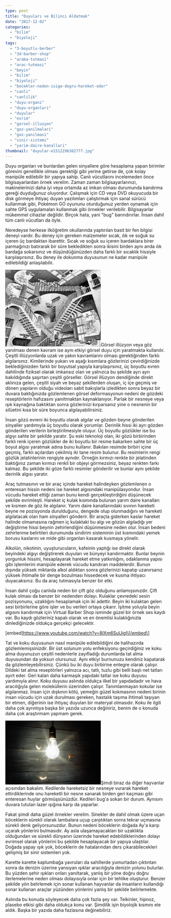 ```yaml
---
type: post
title: "Duyuları ve Bilinci Aldatmak"
date: "2017-12-02"
categories: 
  - "bilim"
  - "biyoloji"
tags: 
  - "3-boyutlu-berber"
  - "3d-barber-shop"
  - "araba-tutmasi"
  - "arac-tutmasi"
  - "beyin"
  - "bilim"
  - "biyoloji"
  - "bocekler-neden-isiga-dogru-hareket-eder"
  - "canli"
  - "canlilik"
  - "duyu-organi"
  - "duyu-organlari"
  - "duyular"
  - "evrim"
  - "gorsel-illuzyon"
  - "goz-yanilmalari"
  - "goz-yanilmasi"
  - "sinir-sistemi"
  - "yarim-daire-kanallari"
thumbnail: "duyular-e1512296362777.jpg"
---
```


Duyu organları ve bunlardan gelen sinyallere göre hesaplama yapan birimler görevini genellikle olması gerektiği gibi yerine getirse de, çok kolay manipüle edilebilir bir yapıya sahip. Canlı vücutlarını incelemeden önce bilgisayarlardan örnek verelim. Zaman zaman bilgisayarlarınızı, makinelerinizi daha iyi veya ortamda az imkan olması durumunda kandırma gereği duyduğunuz oluyordur. Çalışmak için CD veya DVD okuyucuda bir disk görmeye ihtiyaç duyan yazılımları çalıştırmak için sanal sürücü kullanmak gibi, Pokémon GO oyununu oturduğunuz yerden oynamak için sahte GPS uygulamaları kullanmak gibi örnekler verilebilir. Bilgisayarlar mükemmel cihazlar değildir. Birçok hata, yani "bug" barındırırlar. İnsan dahil tüm canlı vücutları da öyle.

Neredeyse herkese ilköğretim okullarında yaptırılan basit bir fen bilgisi deneyi vardır. Bu deney için gereken malzemeler sıcak, ılık ve soğuk su içeren üç bardaktan ibarettir. Sıcak ve soğuk su içeren bardaklara birer parmağınızı batırarak bir süre bekledikten sonra ikisini birden aynı anda ılık bardağa sokarsınız ve düşündüğünüzden daha farklı bir sıcaklık hissiyle karşılaşırsınız. Bu deney ile dokunma duyusunun ne kadar manipüle edilebildiği anlaşılabilir.

![Göz yanılması](images/M-C-Escher-Lattice-Artwork-1024x819-300x240.jpg)Görsel illüzyon veya göz yanılması denen kavram ise aynı etkiyi görsel duyu için yaratmakta kullanılır. Çeşitli illüzyonlarda uzak ve yakın kavramlarını olması gerektiğinden farklı algılarsınız. Kimilerinde yukarı ve aşağı kısımlara gözlerinizi çevirdiğinizde beklediğinizden farklı bir boyutsal yapıyla karşılaşırsınız, üç boyutlu evren dahilinde fiziksel olarak imkansız olan ve yalnızca bu şekilde ayrı ayrı bakıldığında şaşırtan çeşitli görseller. Görsel illüzyon dendiğinde direkt aklınıza gelen, çeşitli siyah ve beyaz şekillerden oluşan, iç içe geçmiş ve dönen yapıların olduğu videoları sabit bakışlarla izledikten sonra beyaz bir duvara baktığınızda gözlemlenen görsel deformasyonun nedeni de gözdeki reseptörlerin hafızasını yanıltmaktan kaynaklanıyor. Parlak bir nesneye veya ışık kaynağına baktıktan sonra gözlerinizi kırparsanız yine o nesnenin bir silüetini kısa bir süre boyunca algılayabilirsiniz.

İnsan gözü evreni iki boyutlu olarak algılar ve gözden beyne gönderilen sinyaller yardımıyla üç boyutlu olarak yorumlar. Derinlik hissi iki ayrı gözden gönderilen verilerin birleştirilmesiyle oluşur. Üç boyutlu gözlükler ise bu algıyı sahte bir şekilde yaratır. Şu eski teknoloji olan, iki gözü birbirinden farklı renk içeren gözlükler de iki boyutlu bir resme bakarken sahte bir üç boyut algısı yaratmak adına bunu kullanır. Bakılan resimde birbiri içine geçmiş, farklı açılardan çekilmiş iki tane resim bulunur. Bu resimlerin rengi gözlük jelatinlerinin rengiyle aynıdır. Örneğin kırmızı renkte bir jelatinden baktığınız zaman kırmızı renkli bir objeyi görmezsiniz, beyaz renkten farkı kalmaz. Bu şekilde iki göze farklı resimler gönderilir ve bunlar aynı şekilde derinlik algısı yaratır.

Araç tutmasının ve bir araç içinde hareket halindeyken gözlemlenen o enteresan hissin nedeni ise hareket algısındaki manipülasyondur. İnsan vücudu hareket ettiği zaman bunu kendi gerçekleştirdiğini düşünecek şekilde evrimleşti. Hareket iç kulak kısmında bulunan yarım daire kanalları ve kısmen de göz ile algılanır. Yarım daire kanallarındaki sıvının hareketi beyne ne pozisyonda durulduğunu, dengede olup olunmadığını ve hareketi algılatacak olan ham sinyalleri gönderir. Bir araçta giderken kaslar hareket halinde olmamasına rağmen iç kulaktaki bu algı ve gözün algıladığı yer değiştirme hissi beynin zehirlendiğini düşünmesine neden olur. İnsan bedeni zehirlenme belirtileri durumunda sindirim sisteminin üst kısmındaki yemek borusu kaslarını ve mide gibi organları kasarak kusmaya yönelir.

Alkolün, nikotinin, uyuşturucuların, kafeinin yaptığı ise direkt olarak beyindeki algıyı değiştirerek duyuları ve bünyeyi kandırmaktır. Bunlar beynin yorgunluk hissini, hesaplayarak hareket etme yatkınlığını, odaklanma yapısı gibi işlemlerini manipüle ederek vücudu kandıran maddelerdir. Bunun dışında yüksek miktarda alkol aldıktan sonra gözlerinizi kapatıp uzanırsanız yüksek ihtimalle bir denge bozulması hissedecek ve kusma ihtiyacı duyacaksınız. Bu da araç tutmasıyla benzer bir etki.

İnsan dahil çoğu canlıda neden bir çift göz olduğunu anlamışsınızdır. Çift kulak olması da benzer bir nedenden dolayı. Kulaklar çevredeki sesin pozisyonunu, uzaklığını hesaplamak için iki adettir. Beyin iki kulaktan gelen sesi birbirlerine göre işler ve bu verileri ortaya çıkarır. İşitme yoluyla beyin algısını kandırmak için Virtual Barber Shop isminde güzel bir örnek ses kaydı var. Bu kaydı gözleriniz kapalı olarak ve en önemlisi kulaklığınızla dinlediğinizde oldukça gerçekçi gelecektir.

\[embed\]https://www.youtube.com/watch?v=8IXm6SuUigI\[/embed\]

Tat ve koku duyusunun nasıl manipüle edilebildiğini de halihazırda gözlemlemişsinizdir. Bir üst solunum yolu enfeksiyonu geçirdiğiniz ve koku alma duyunuzun çeşitli nedenlerle zayıfladığı durumlarda tat alma duyusundan da yoksun olursunuz. Aynı etkiyi burnunuzu kendiniz kapatarak da gözlemleyebilirsiniz. Çünkü bu iki duyu birbirine entegre olarak çalışır. Dildeki tat alma reseptörleri yalnızca acı, tatlı, tuzlu gibi belli başlı net tatları ayırt eder. Geri kalan daha karmaşık yapıdaki tatlar ise koku duyusu yardımıyla alınır. Koku duyusu aslında oldukça ilkel bir yapıdadadır ve hava aracılığıyla gelen moleküllerin üzerinden çalışır. Tanımlanmayan kokular ise algılanmaz. İnsan için dışkının kötü, yemeğin güzel kokmasının nedeni birinin insan vücudu için uzak durulması gereken, hastalık taşıma ihtimali taşıyan bir etmen, diğerinin ise ihtiyaç duyulan bir materyal olmasıdır. Koku ile ilgili daha çok ayrıntıya başka bir yazıda uzunca değiniriz, benim de o konuda daha çok araştırmam yapmam gerek.

![Böcekler ve lamba](images/200068846-001-56a51fb53df78cf772865e12-300x200.jpg)Şimdi biraz da diğer hayvanlar açısından bakalım. Kedilerde hareketsiz bir nesneye vurarak hareket ettirdiklerinde onu hareketli bir nesne sanarak birden geri kaçması gibi enteresan huylar görmüşsünüzdür. Kedileri bug'a sokan bir durum. Aynısını duvara tutulan lazer ışığına karşı da yaparlar.

Fakat şimdi daha güzel örnekler verelim. Sinekler de dahil olmak üzere uçan böceklerin sürekli olarak lambalara uçup çarptıktan sonra tekrar uçmasına sürekli denk geliyorsunuzdur. Bunun nedeni böceklerin doğada Ay'a karşı uçarak yönlerini bulmasıdır. Ay asla ulaşamayacakları bir uzaklıkta olduğundan ve sürekli dünyanın üzerinde hareket edebildiklerinden dolayı evrimsel olarak yönlerini bu şekilde hesaplayacak bir yapıya ulaştılar. Doğada yapay ışık yok, böceklerin de hatalarından ders çıkarabilecekleri gelişmiş bir sinir sistemleri yok.

Karette karette kaplumbağa yavruları da sahillerde yumurtadan çıktıntan sonra da denizin üzerine yansıyan ışıklar aracılığıyla denizin yolunu bulurlar. Bu yüzden şehir ışıkları onları yanıltarak, yanlış bir yöne doğru doğru ilerlemelerine neden olması dolayısıyla onlar için bir tehlike oluşturur. Benzer şekilde yön belirlemek için sonar kullanan hayvanlar da insanların kullandığı sonar kullanan araçlar yüzünden yönlerini yanlış bir şekilde belirlemekte.

Aslında bu konuda söyleyecek daha çok fazla şey var. Telkinler, hipnoz, plasebo etkisi gibi daha oldukça konu var. Şimdilik işin biyolojik kısmını ele aldık. Başka bir yazıda daha fazlasına değinebiliriz.
